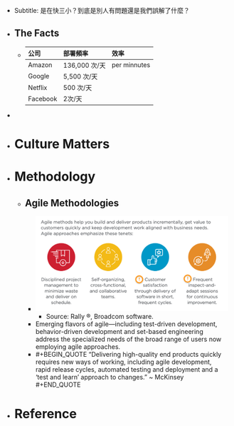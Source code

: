 - Subtitle: 是在快三小？到底是別人有問題還是我們誤解了什麼？
- ## The Facts
	- |公司|部署頻率|效率|
	  |--|--|--|
	  |Amazon|136,000 次/天|per minnutes|
	  |Google|5,500 次/天||
	  |Netflix|500 次/天||
	  |Facebook| 2次/天||
-
- # Culture Matters
- # Methodology
	- ## Agile Methodologies
		- ![image.png](../assets/image_1683518520302_0.png)
			- Source: Rally ®, Broadcom software.
		- Emerging flavors of agile—including test-driven development, behavior-driven development and set-based engineering address the specialized needs of the broad range of users now employing agile approaches.
		- #+BEGIN_QUOTE
		  “Delivering high-quality end products quickly requires new ways of working, including agile development, rapid release cycles, automated testing and deployment and a ‘test and learn’ approach to changes.”  ~ McKinsey
		  #+END_QUOTE
- # Reference